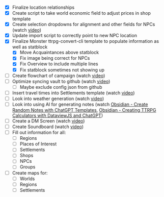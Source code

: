 - [x] Finalize location relationships
- [x] Create script to take world economic field to adjust prices in shop template
- [x] Create selection dropdowns for alignment and other fields for NPCs (watch [video](https://www.youtube.com/watch?v=iAYS0254a7I))
- [x] Update import script to correctly point to new NPC location
- [x] Finalize Monster ttrpg-convert-cli template to populate information as well as statblock
	- [x] Move Acquaintances above statblock
	- [x] Fix image being correct for NPCs
	- [x] Fix Overview to include multiple lines
	- [x] Fix statblock sometimes not showing up
- [ ] Create flowchart of campaign (watch [video]())
- [ ] Optimize syncing vault to github (watch [video](https://www.youtube.com/watch?v=gOdh8wdbxm4))
	- [ ] Maybe exclude config json from github
- [ ] Insert travel times into Settlements template (watch [video](https://www.youtube.com/watch?v=X6AT9G0uV-Y&t=1805s))
- [ ] Look into weather generation (watch [video](https://www.youtube.com/watch?v=mDSHjLJyyTs&t=222s))
- [ ] Look into using AI for generating notes (watch [Obsidian - Create Random Notes with ChatGPT Templates](https://www.youtube.com/watch?v=X9tlAZC6DSU&t=111s), [Obsidian - Creating TTRPG Calculators with DataviewJS and ChatGPT](https://www.youtube.com/watch?v=LgljhGhNWCA))
- [ ] Create a DM Screen (watch [video](https://www.youtube.com/watch?v=PuZNjzwQCmI))
- [ ] Create Soundboard (watch [video](https://www.youtube.com/watch?v=PeAzPP5XeZ8&t=407s))
- [ ] Fill out information for all:
	- [ ] Regions
	- [ ] Places of Interest
	- [ ] Settlements
	- [ ] Shops
	- [ ] NPCs
	- [ ] Groups
- [ ] Create maps for:
	- [ ] Worlds
	- [ ] Regions
	- [ ] Settlements